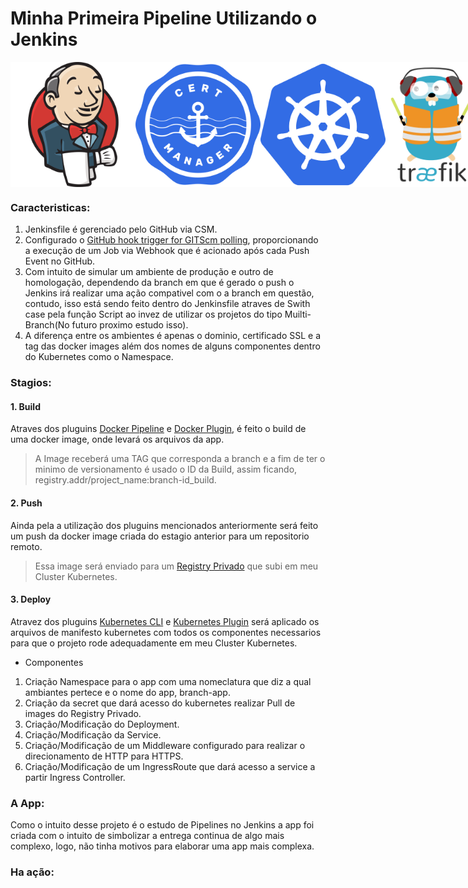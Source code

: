 # Minha Primeira Pipeline Utilizando o Jenkins

<div style="display: flex; justify-content: space-between;">
<img src="/.assets/jenkins_logo_icon.png" alt="Jenkins" width="200px" height="200px">
<img src="/.assets/cert-manager-logo-icon.png" alt="Cert Manager" width="200px" height="200px">
<img src="/.assets/kubernetes_logo_icon.png" alt="Kubernetes" width="200px" height="200px">
<img src="/.assets/traefik_logo_icon.png" alt="Traefik" width="250px" height="200px">
</div>


### Caracteristicas:

1. Jenkinsfile é gerenciado pelo GitHub via CSM.
2. Configurado o [GitHub hook trigger for GITScm polling](https://plugins.jenkins.io/github/), proporcionando a execução de um Job via Webhook que é acionado após cada Push Event no GitHub.
3. Com intuito de simular um ambiente de produção e outro de homologação, dependendo da branch em que é gerado o push o Jenkins irá realizar uma ação compativel com o a branch em questão, contudo, isso está sendo feito dentro do Jenkinsfile atraves de Swith case pela função Script ao invez de utilizar os projetos do tipo Muilti-Branch(No futuro proximo estudo isso).
4. A diferença entre os ambientes é apenas o dominio, certificado SSL e a tag das docker images além dos nomes de alguns componentes dentro do Kubernetes como o Namespace.

### Stagios:

#### 1. Build

Atraves dos pluguins [Docker Pipeline](https://plugins.jenkins.io/docker-workflow/) e [Docker Plugin](https://plugins.jenkins.io/docker-plugin/), é feito o build de uma docker image, onde levará os arquivos da app.

> A Image receberá uma TAG que corresponda a branch e a fim de ter o minimo de versionamento é usado o ID da Build, assim ficando, registry.addr/project_name:branch-id_build.

#### 2. Push

Ainda pela a utilização dos pluguins mencionados anteriormente será feito um push da docker image criada do estagio anterior para um repositorio remoto.

> Essa image será enviado para um [Registry Privado](https://hub.docker.com/_/registry) que subi em meu Cluster Kubernetes.

#### 3. Deploy

Atravez dos pluguins [Kubernetes CLI]([https://plugins.jenkins.io/kubernetes-cli/) e [Kubernetes Plugin](https://plugins.jenkins.io/kubernetes/) será aplicado os arquivos de manifesto kubernetes com todos os componentes necessarios para que o projeto rode adequadamente em meu Cluster Kubernetes.

- Componentes
1. Criação Namespace para o app com uma nomeclatura que diz a qual ambiantes pertece e o nome do app, branch-app.
2. Criação da secret que dará acesso do kubernetes realizar Pull de images do Registry Privado.
3. Criação/Modificação do Deployment.
4. Criação/Modificação da Service.
5. Criação/Modificação de um Middleware configurado para realizar o direcionamento de HTTP para HTTPS.
6. Criação/Modificação de um IngressRoute que dará acesso a service a partir Ingress Controller.

### A App:

Como o intuito desse projeto é o estudo de Pipelines no Jenkins a app foi criada com o intuito de simbolizar a entrega continua de algo mais complexo, logo, não tinha motivos para elaborar uma app mais complexa.

### Ha ação:

